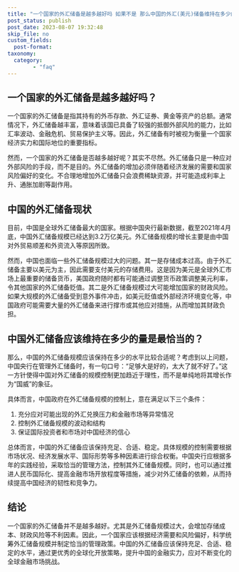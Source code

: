 ```yaml
---
title: "一个国家的外汇储备是越多越好吗 如果不是 那么中国的外汇(美元)储备维持在多少的量是最恰当的"
post_status: publish
post_date: 2023-08-07 19:32:48
skip_file: no
custom_fields: 
  post-format: 
taxonomy:
  category:
        - "faq"
---
```


## 一个国家的外汇储备是越多越好吗？

一个国家的外汇储备是指其持有的外币存款、外汇证券、黄金等资产的总额。通常情况下，外汇储备越丰富，意味着该国已具备了较强的抵御外部风险的能力，比如汇率波动、金融危机、贸易保护主义等。因此，外汇储备有时被视为衡量一个国家经济实力和国际地位的重要指标。

然而，一个国家的外汇储备是否越多越好呢？其实不尽然。外汇储备只是一种应对外部风险的手段，而不是目的。外汇储备的增加必须伴随着经济发展的需要和国家风险偏好的变化。不合理地增加外汇储备只会浪费稀缺资源，并可能造成利率上升、通胀加剧等副作用。

## 中国的外汇储备现状

目前，中国是全球外汇储备最大的国家。根据中国央行最新数据，截至2021年4月底，中国外汇储备规模已经达到3.2万亿美元。外汇储备规模的增长主要是由中国对外贸易顺差和外资流入等原因所致。

然而，中国也面临一些外汇储备规模过大的问题。其一是存储成本过高。由于外汇储备主要以美元为主，因此需要支付美元的存储费用。这是因为美元是全球外汇市场上最重要的储备货币，美国政府随时都有可能通过调整货币政策调整美元利率，令其他国家的外汇储备贬值。其二是外汇储备规模过大可能增加国家的财政风险。如果大规模的外汇储备受到意外事件冲击，如美元贬值或外部经济环境变化等，中国政府可能需要大量的外汇储备来进行撑市或其他应对措施，从而增加其财政负担。

## 中国外汇储备应该维持在多少的量是最恰当的？

那么，中国的外汇储备规模应该保持在多少的水平比较合适呢？考虑到以上问题，中国央行在管理外汇储备时，有一句口号：“足够大是好的，太大了就不好了。”这一方针使得中国对外汇储备的规模控制更加趋近于理性，而不是单纯地将其增长作为“国威”的象征。

具体而言，中国政府在外汇储备规模的控制上，意在满足以下三个条件：

1. 充分应对可能出现的外汇兑换压力和金融市场等异常情况
2. 控制外汇储备规模的波动和结构
3. 保证国际投资者和市场对中国经济的信心

总体而言，中国的外汇储备应该保持充足、合适、稳定。具体规模的控制需要根据市场状况、经济发展水平、国际形势等多种因素进行综合权衡。中国央行应根据多年的实践经验，采取恰当的管理方法，控制其外汇储备规模。同时，也可以通过推进人民币国际化、提高金融市场开放程度等措施，减少对外汇储备的依赖，从而持续提高中国经济的韧性和竞争力。

## 结论

一个国家的外汇储备并不是越多越好。尤其是外汇储备规模过大，会增加存储成本、财政风险等不利因素。因此，一个国家应该根据经济需要和风险偏好，科学统筹外汇储备规模并制定恰当的管理政策。中国的外汇储备应该保持充足、合适、稳定的水平，通过更优秀的全球化开放策略，提升中国的金融实力，应对不断变化的全球金融市场挑战。

